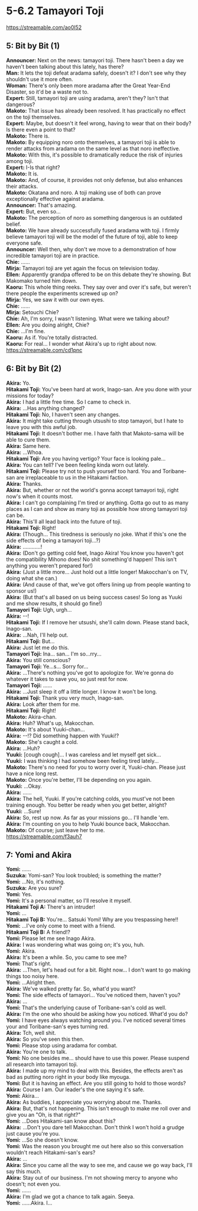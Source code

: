 
5-6.2 Tamayori Toji
===================
https://streamable.com/ao0l52

  

## 5: Bit by Bit (1\)
**Announcer:** Next on the news: tamayori toji\. There hasn't been a day we haven't been talking about this lately, has there?  
**Man:** It lets the toji defeat aradama safely, doesn't it? I don't see why they shouldn't use it more often\.  
**Woman:** There's only been more aradama after the Great Year-End Disaster, so it'd be a waste not to\.  
**Expert:** Still, tamayori toji are using aradama, aren't they? Isn't that dangerous?  
**Makoto:** That issue has already been resolved\. It has practically no effect on the toji themselves\.  
**Expert:** Maybe, but doesn't it feel wrong, having to wear that on their body? Is there even a point to that?  
**Makoto:** There is\.  
**Makoto:** By equipping noro onto themselves, a tamayori toji is able to render attacks from aradama on the same level as that noro ineffective\.  
**Makoto:** With this, it's possible to dramatically reduce the risk of injuries among toji\.  
**Expert:** I-Is that right?  
**Makoto:** It is\.  
**Makoto:** And, of course, it provides not only defense, but also enhances their attacks\.  
**Makoto:** Okatana and noro\. A toji making use of both can prove exceptionally effective against aradama\.  
**Announcer:** That's amazing\.  
**Expert:** But, even so\.\.\.  
**Makoto:** The perception of noro as something dangerous is an outdated belief\.  
**Makoto:** We have already successfully fused aradama with toji\. I firmly believe tamayori toji will be the model of the future of toji, able to keep everyone safe\.  
**Announcer:** Well then, why don't we move to a demonstration of how incredible tamayori toji are in practice\.  
**Chie:** \.\.\.\.\.\.  
**Mirja:** Tamayori toji are yet again the focus on television today\.  
**Ellen:** Apparently grandpa offered to be on this debate they're showing\. But Makomako turned him down\.  
**Kaoru:** This whole thing reeks\. They say over and over it's safe, but weren't there people the experiments screwed up on?  
**Mirja:** Yes, we saw it with our own eyes\.  
**Chie:** \.\.\.\.\.\.  
**Mirja:** Setouchi Chie?  
**Chie:** Ah, I'm sorry, I wasn't listening\. What were we talking about?  
**Ellen:** Are you doing alright, Chie?  
**Chie:** \.\.\.I'm fine\.  
**Kaoru:** As if\. You're totally distracted\.  
**Kaoru:** For real\.\.\. I wonder what Akira's up to right about now\.  
https://streamable.com/cd1pnc

  

## 6: Bit by Bit (2\)
**Akira:** Yo\.  
**Hitakami Toji:** You've been hard at work, Inago-san\. Are you done with your missions for today?  
**Akira:** I had a little free time\. So I came to check in\.  
**Akira:** \.\.\.Has anything changed?  
**Hitakami Toji:** No, I haven't seen any changes\.  
**Akira:** It might take cutting through utsushi to stop tamayori, but I hate to leave you with this awful job\.  
**Hitakami Toji:** It doesn't bother me\. I have faith that Makoto-sama will be able to cure them\.  
**Akira:** Same here\.  
**Akira:** \.\.\.Whoa\.  
**Hitakami Toji:** Are you having vertigo? Your face is looking pale\.\.\.  
**Akira:** You can tell? I've been feeling kinda worn out lately\.  
**Hitakami Toji:** Please try not to push yourself too hard\. You and Toribane-san are irreplaceable to us in the Hitakami faction\.  
**Akira:** Thanks\.  
**Akira:** But, whether or not the world's gonna accept tamayori toji, right now's when it counts most\.  
**Akira:** I can't go complaining I'm tired or anything\. Gotta go out to as many places as I can and show as many toji as possible how strong tamayori toji can be\.  
**Akira:** This'll all lead back into the future of toji\.  
**Hitakami Toji:** Right\!  
**Akira:** (Though\.\.\. This tiredness is seriously no joke\. What if this's one the side effects of being a tamayori toji\.\.\.?\)  
**Akira:** \.\.\.\.\.\.\.\.\.\.\.\.\!  
**Akira:** (Don't go getting cold feet, Inago Akira\! You know you haven't got the compatibility Mihono does\! No shit something'd happen\! This isn't anything you weren't prepared for\!\)  
**Akira:** (Just a little more\.\.\. Just hold out a little longer\! Makocchan's on TV, doing what she can\.\)  
**Akira:** (And cause of that, we've got offers lining up from people wanting to sponsor us\!\)  
**Akira:** (But that's all based on us being success cases\! So long as Yuuki and me show results, it should go fine\!\)  
**Tamayori Toji:** Ugh, urgh\.\.\.  
**Akira:** --\!  
**Hitakami Toji:** If I remove her utsushi, she'll calm down\. Please stand back, Inago-san\.  
**Akira:** \.\.\.Nah, I'll help out\.  
**Hitakami Toji:** But\.\.\.  
**Akira:** Just let me do this\.  
**Tamayori Toji:** Ina\.\.\. san\.\.\. I'm so\.\.\.rry\.\.\.  
**Akira:** You still conscious?  
**Tamayori Toji:** Ye\.\.\.s\.\.\. Sorry for\.\.\.  
**Akira:** \.\.\.There's nothing you've got to apologize for\. We're gonna do whatever it takes to save you, so just rest for now\.  
**Tamayori Toji:** \.\.\.\.\.\.  
**Akira:** \.\.\.Just sleep it off a little longer\. I know it won't be long\.  
**Hitakami Toji:** Thank you very much, Inago-san\.  
**Akira:** Look after them for me\.  
**Hitakami Toji:** Right\!  
**Makoto:** Akira-chan\.  
**Akira:** Huh? What's up, Makocchan\.  
**Makoto:** It's about Yuuki-chan\.\.\.  
**Akira:** --\!? Did something happen with Yuuki\!?  
**Makoto:** She's caught a cold\.  
**Akira:** \.\.\.Huh?  
**Yuuki:** [cough cough\]\.\.\. I was careless and let myself get sick\.\.\.  
**Yuuki:** I was thinking I had somehow been feeling tired lately\.\.\.  
**Makoto:** There's no need for you to worry over it, Yuuki-chan\. Please just have a nice long rest\.  
**Makoto:** Once you're better, I'll be depending on you again\.  
**Yuuki:** \.\.\.Okay\.  
**Akira:** \.\.\.\.\.\.  
**Akira:** The hell, Yuuki\. If you're catching colds, you must've not been training enough\. You better be ready when you get better, alright?  
**Yuuki:** \.\.\.Sure\!  
**Akira:** So, rest up now\. As far as your missions go\.\.\. I'll handle 'em\.  
**Akira:** I'm counting on you to help Yuuki bounce back, Makocchan\.  
**Makoto:** Of course; just leave her to me\.  
https://streamable.com/f3auh7

  

## 7: Yomi and Akira
**Yomi:** \.\.\.\.\.\.  
**Suzuka:** Yomi-san? You look troubled; is something the matter?  
**Yomi:** \.\.\.No, it's nothing\.  
**Suzuka:** Are you sure?  
**Yomi:** Yes\.  
**Yomi:** It's a personal matter, so I'll resolve it myself\.  
**Hitakami Toji A:** There's an intruder\!  
**Yomi:** \.\.\.  
**Hitakami Toji B:** You're\.\.\. Satsuki Yomi\! Why are you trespassing here\!\!  
**Yomi:** \.\.\.I've only come to meet with a friend\.  
**Hitakami Toji B:** A friend\!?  
**Yomi:** Please let me see Inago Akira\.  
**Akira:** I was wondering what was going on; it's you, huh\.  
**Yomi:** Akira\.  
**Akira:** It's been a while\. So, you came to see me?  
**Yomi:** That's right\.  
**Akira:** \.\.\.Then, let's head out for a bit\. Right now\.\.\. I don't want to go making things too noisy here\.  
**Yomi:** \.\.\.Alright then\.  
**Akira:** We've walked pretty far\. So, what'd you want?  
**Yomi:** The side effects of tamayori\.\.\. You've noticed them, haven't you?  
**Akira:** \.\.\.  
**Yomi:** That's the underlying cause of Toribane-san's cold as well\.  
**Akira:** I'm the one who should be asking how you noticed\. What'd you do?  
**Yomi:** I have eyes always watching around you\. I've noticed several times your and Toribane-san's eyes turning red\.  
**Akira:** Tch, well shit\.  
**Akira:** So you've seen this then\.  
**Yomi:** Please stop using aradama for combat\.  
**Akira:** You're one to talk\.  
**Yomi:** No one besides me\.\.\. should have to use this power\. Please suspend all research into tamayori toji\.  
**Akira:** I made up my mind to deal with this\. Besides, the effects aren't as bad as putting noro right in your body like myouga\.  
**Yomi:** But it is having an effect\. Are you still going to hold to those words?  
**Akira:** Course I am\. Our leader's the one saying it's safe\.  
**Yomi:** Akira\.\.\.  
**Akira:** As buddies, I appreciate you worrying about me\. Thanks\.  
**Akira:** But, that's not happening\. This isn't enough to make me roll over and give you an "Oh, is that right?"  
**Yomi:** \.\.\.Does Hitakami-san know about this?  
**Akira:** \.\.\.Don't you dare tell Makocchan\. Don't think I won't hold a grudge just cause you're you\.  
**Yomi:** \.\.\.So she doesn't know\.  
**Yomi:** Was the reason you brought me out here also so this conversation wouldn't reach Hitakami-san's ears?  
**Akira:** \.\.\.  
**Akira:** Since you came all the way to see me, and cause we go way back, I'll say this much\.  
**Akira:** Stay out of our business\. I'm not showing mercy to anyone who doesn't; not even you\.  
**Yomi:** \.\.\.\.\.\.  
**Akira:** I'm glad we got a chance to talk again\. Seeya\.  
**Yomi:** \.\.\.\.\.\.Akira\. I\.\.\.  
